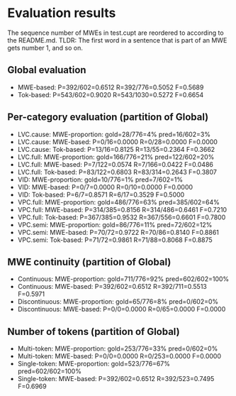 # Evaluation results

The sequence number of MWEs in test.cupt are reordered to according to the README.md.
TLDR: The first word in a sentence that is part of an MWE gets number 1, and so on.

## Global evaluation

- MWE-based: P=392/602=0.6512 R=392/776=0.5052 F=0.5689
- Tok-based: P=543/602=0.9020 R=543/1030=0.5272 F=0.6654

## Per-category evaluation (partition of Global)

- LVC.cause: MWE-proportion: gold=28/776=4% pred=16/602=3%
- LVC.cause: MWE-based: P=0/16=0.0000 R=0/28=0.0000 F=0.0000
- LVC.cause: Tok-based: P=13/16=0.8125 R=13/55=0.2364 F=0.3662
- LVC.full: MWE-proportion: gold=166/776=21% pred=122/602=20%
- LVC.full: MWE-based: P=7/122=0.0574 R=7/166=0.0422 F=0.0486
- LVC.full: Tok-based: P=83/122=0.6803 R=83/314=0.2643 F=0.3807
- VID: MWE-proportion: gold=10/776=1% pred=7/602=1%
- VID: MWE-based: P=0/7=0.0000 R=0/10=0.0000 F=0.0000
- VID: Tok-based: P=6/7=0.8571 R=6/17=0.3529 F=0.5000
- VPC.full: MWE-proportion: gold=486/776=63% pred=385/602=64%
- VPC.full: MWE-based: P=314/385=0.8156 R=314/486=0.6461 F=0.7210
- VPC.full: Tok-based: P=367/385=0.9532 R=367/556=0.6601 F=0.7800
- VPC.semi: MWE-proportion: gold=86/776=11% pred=72/602=12%
- VPC.semi: MWE-based: P=70/72=0.9722 R=70/86=0.8140 F=0.8861
- VPC.semi: Tok-based: P=71/72=0.9861 R=71/88=0.8068 F=0.8875

## MWE continuity (partition of Global)

- Continuous: MWE-proportion: gold=711/776=92% pred=602/602=100%
- Continuous: MWE-based: P=392/602=0.6512 R=392/711=0.5513 F=0.5971
- Discontinuous: MWE-proportion: gold=65/776=8% pred=0/602=0%
- Discontinuous: MWE-based: P=0/0=0.0000 R=0/65=0.0000 F=0.0000

## Number of tokens (partition of Global)

- Multi-token: MWE-proportion: gold=253/776=33% pred=0/602=0%
- Multi-token: MWE-based: P=0/0=0.0000 R=0/253=0.0000 F=0.0000
- Single-token: MWE-proportion: gold=523/776=67% pred=602/602=100%
- Single-token: MWE-based: P=392/602=0.6512 R=392/523=0.7495 F=0.6969
